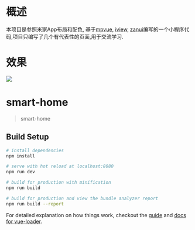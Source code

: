 # 概述
  本项目是参照米家App布局和配色, 基于[mpvue](http://mpvue.com/), [iview](https://weapp.iviewui.com/), [zanui](https://www.youzanyun.com/zanui)编写的一个小程序代码,项目只编写了几个有代表性的页面,用于交流学习.

# 效果
  ![](https://github.com/tustman/smart-home/blob/master/screenshot/000.jpg)


# smart-home

> smart-home

## Build Setup

``` bash
# install dependencies
npm install

# serve with hot reload at localhost:8080
npm run dev

# build for production with minification
npm run build

# build for production and view the bundle analyzer report
npm run build --report
```

For detailed explanation on how things work, checkout the [guide](http://vuejs-templates.github.io/webpack/) and [docs for vue-loader](http://vuejs.github.io/vue-loader).
